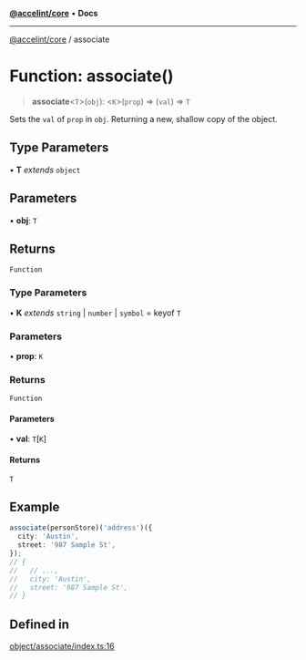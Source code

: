 [**@accelint/core**](../README.md) • **Docs**

***

[@accelint/core](../README.md) / associate

# Function: associate()

> **associate**\<`T`\>(`obj`): \<`K`\>(`prop`) => (`val`) => `T`

Sets the `val` of `prop` in `obj`. Returning a new, shallow copy of the object.

## Type Parameters

• **T** *extends* `object`

## Parameters

• **obj**: `T`

## Returns

`Function`

### Type Parameters

• **K** *extends* `string` \| `number` \| `symbol` = keyof `T`

### Parameters

• **prop**: `K`

### Returns

`Function`

#### Parameters

• **val**: `T`\[`K`\]

#### Returns

`T`

## Example

```ts
associate(personStore)('address')({
  city: 'Austin',
  street: '987 Sample St',
});
// {
//   // ...,
//   city: 'Austin',
//   street: '987 Sample St',
// }
```

## Defined in

[object/associate/index.ts:16](https://github.com/gohypergiant/standard-toolkit/blob/87ae5060c82d212b75a10cafb0030b08916e90f1/packages/core/src/object/associate/index.ts#L16)
